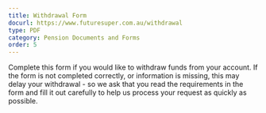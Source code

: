 ```yaml
---
title: Withdrawal Form
docurl: https://www.futuresuper.com.au/withdrawal
type: PDF
category: Pension Documents and Forms
order: 5
---
```

Complete this form if you would like to withdraw funds from your account.
If the form is not completed correctly, or information is missing, this may delay your withdrawal - so we ask that you read the requirements in the form and fill it out carefully to help us process your request as quickly as possible.

